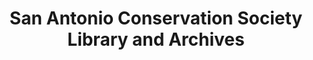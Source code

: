 ---
layout: repo
title: "San Antonio Conservation Society Library and Archives"
id: 17749
permalink: repos/17749/
---